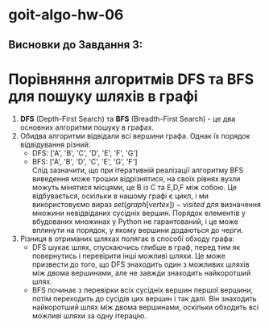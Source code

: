 # goit-algo-hw-06

## Висновки до Завдання 3:

# Порівняння алгоритмів DFS та BFS для пошуку шляхів в графі

1. **DFS** (Depth-First Search) та **BFS** (Breadth-First Search) - це два основних алгоритми пошуку в графах. 
2. Обидва алгоритми відвідали всі вершини графа. Однак їх порядок відвідування різний:
   - DFS: ['A', 'B', 'C', 'D', 'E', 'F', 'G']
   - BFS: ['A', 'B', 'D', 'C', 'E', 'G', 'F']\
   Слід зазначити, що при ітеративній реалізації алгоритму BFS виведення може трошки відрізнятися, на своїх рівнях вузли можуть мінятися місцями, це B із C та E,D,F між собою. Це відбувається, оскільки в нашому графі є цикл, і ми використовуємо вираз $set(graph[vertex]) - visited$ для визначення множини невідвіданих сусідніх вершин. Порядок елементів у вбудованих множинах у Python не гарантований, і це може вплинути на порядок, у якому вершини додаються до черги.
3. Різниця в отриманих шляхах полягає в способі обходу графа: 
   - DFS шукає шлях, спускаючись глибше в граф, перед тим як повернутись і перевірити інші можливі шляхи. Це може призвести до того, що DFS знаходить один з можливих шляхів між двома вершинами, але не завжди знаходить найкоротший шлях. 
   - BFS починає з перевірки всіх сусідніх вершин першої вершини, потім переходить до сусідів цих вершин і так далі. Він знаходить найкоротший шлях між двома вершинами, оскільки обходить всі можливі шляхи за одну ітерацію. 